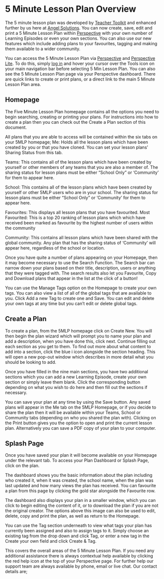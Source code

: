 # 5 Minute Lesson Plan Overview
The 5 minute lesson plan was developed by [Teacher Toolkit](http://teachertoolkit.me/) and enhanced further by us here at [Angel Solutions](http://www.angelssolutions.co.uk). You can now create, save, edit and print a 5 Minute Lesson Plan within [Perspective](http://www.angelsolutions.co.uk/products/perspective) with your own number of Learning Episodes or even your own sections. You can also use our new features which include adding plans to your favourites, tagging and making them available to a wider community.

You can access the 5 Minute Lesson Plan via [Perspective](http://www.angelsolutions.co.uk/products/perspective) and [Perspective Lite](http://www.angelsolutions.co.uk/products/perspective/lite). To do this, simply [log in](https://perspective.angelsolutions.co.uk/perspective/login.aspx) and hover your cursor over the Tools icon on your main navigation bar before selecting 5 Min Lesson Plan. You can also see the 5 Minute Lesson Plan page via your Perspective dashboard. There are quick links to create or print plans, or a direct link to the main 5 Minute Lesson Plan area.

<h2 id="homepage">Homepage</h2>

The Five Minute Lesson Plan homepage contains all the options you need to begin searching, creating or printing your plans. For instructions into how to create a plan then you can check out the Create a Plan section of this document.

All plans that you are able to access will be contained within the six tabs on your 5MLP homepage;
Me: Holds all the lesson plans which have been created by you or that you have cloned. You can set your lesson plans’ Sharing Status from this tab.

Teams: This contains all of the lesson plans which have been created by yourself or other members of any teams that you are also a member of. The sharing status for lesson plans must be either <q>School Only</q> or ‘Community’ for them to appear here.

School: This contains all of the lesson plans which have been created by yourself or other 5MLP users who are in your school. The sharing status for lesson plans must be either <q>School Only</q> or ‘Community’ for them to appear here.

Favourites: This displays all lesson plans that you have favourited.
Most Favourited: This is a top 20 ranking of lesson plans which which have received been marked as favourite by the highest number of users within the community

Community: This contains all lesson plans which have been shared with the global community. Any plan that has the sharing status of ‘Community’ will appear here, regardless of the school or location.

Once you have quite a number of plans appearing on your Homepage, then it may become necessary to use the Search Function. The Search bar can narrow down your plans based on their title, description, users or anything that they were tagged with. The search results also let you Favourite, Copy and Download plans that appear in the list at the click of a button!

You can use the Manage Tags option on the Homepage to create your own tags. You can also view a list of all of the global tags that are available to you. Click Add a new Tag to create one and Save. You can edit and delete your own tags at any time but you can’t edit or delete global tags.

<h2 id="create">Create a Plan</h2>
To create a plan, from the 5MLP homepage click on Create New. You will then begin the plan wizard which will prompt you to name your plan and add a description, when you have done this, click next. Continue filling out each section as you get to them. To find out more about what content to add into a section, click the blue i icon alongside the section heading. This will open a new pop-out window which describes in more detail what you should be looking to add.

Once you have filled in the nine main sections, you have two additional sections which you can add a new Learning Episode, create your own section or simply leave them blank. Click the corresponding button depending on what you wish to do here and then fill out the sections if necessary.

You can save your plan at any time by using the Save button. Any saved plans will appear in the Me tab on the 5MLP Homepage, or if you decide to share the plan then it will be available within your Teams, School or Community tabs (depending on who you shared the plan with). Clicking on the Print button gives you the option to open and print the current lesson plan. Alternatively you can save a PDF copy of your plan to your computer.

<h2 id="spash">Splash Page</h2>
Once you have saved your plan it will become available on your Homepage under the relevant tab. To access your Plan Dashboard or Splash Page, click on the plan.

The dashboard shows you the basic information about the plan including who created it, when it was created, the school name, when the plan was last updated and how many views the plan has received. You can favourite a plan from this page by clicking the gold star alongside the Favourite row.

The dashboard also displays your plan in a smaller window, which you can click to begin editing the content of it, or to download the plan if you are not the original creator. The options above this image can also be used to edit, delete, copy and print the plan, as well as return to the Homepage.

You can use the Tag section underneath to view what tags your plan has currently been assigned and also to assign tags to it. Simply choose an existing tag from the drop down and click Tag, or enter a new tag in the Create your own field and click Create & Tag.

This covers the overall areas of the 5 Minute Lesson Plan. If you need any additional assistance there is always contextual help available by clicking the red help icon at the top of your Perspective page.
For further help our support team are always available by phone, email or live chat. Our contact details are;
